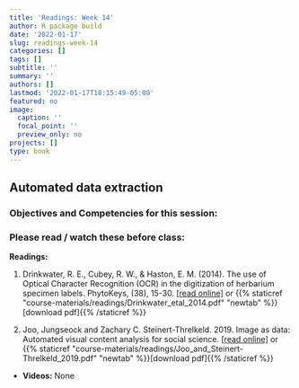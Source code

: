 ```yaml
---
title: 'Readings: Week 14'
author: R package build
date: '2022-01-17'
slug: readings-week-14
categories: []
tags: []
subtitle: ''
summary: ''
authors: []
lastmod: '2022-01-17T18:15:49-05:00'
featured: no
image:
  caption: ''
  focal_point: ''
  preview_only: no
projects: []
type: book
---
```



## Automated data extraction
 
### Objectives and Competencies for this session:


  
### Please read / watch these before class:
        
**Readings:** 

1.  Drinkwater, R. E., Cubey, R. W., & Haston, E. M. (2014). The use of Optical Character Recognition (OCR) in the digitization of herbarium specimen labels. PhytoKeys, (38), 15-30.  [[read online]](doi:10.3897/phytokeys.38.7168) or {{% staticref "course-materials/readings/Drinkwater_etal_2014.pdf" "newtab" %}}[download pdf]{{% /staticref %}}

2.  Joo, Jungseock and Zachary C. Steinert-Threlkeld. 2019. Image as data: Automated visual content analysis for social science. [[read online]](https://ocean.sagepub.com/blog/image-as-data-automated-visual-content-analysis-for-social-science)  or {{% staticref "course-materials/readings/Joo_and_Steinert-Threlkeld_2019.pdf" "newtab" %}}[download pdf]{{% /staticref %}}

* **Videos:** None